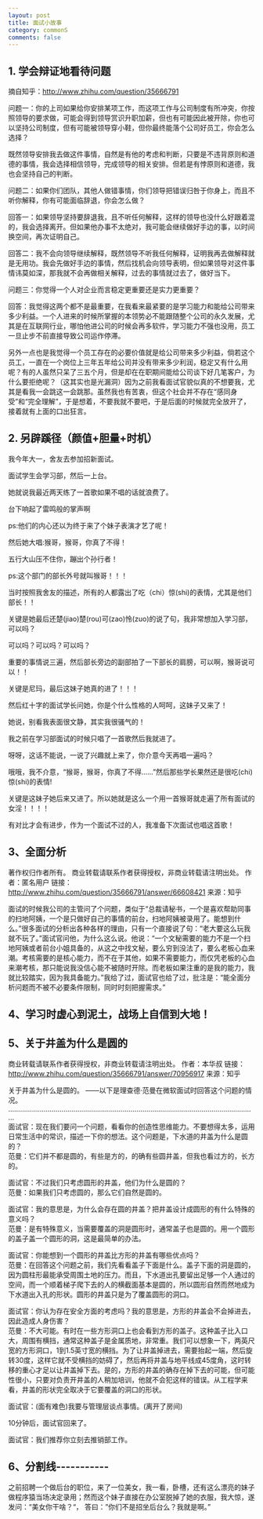 ```yaml
---
layout: post
title: 面试小故事
category: commonS
comments: false
---
```

## 1. 学会辩证地看待问题

摘自知乎：http://www.zhihu.com/question/35666791

问题一：你的上司如果给你安排某项工作，而这项工作与公司制度有所冲突，你按照领导的要求做，可能会得到领导赏识升职加薪，但也有可能因此被开除，你也可以坚持公司制度，但有可能被领导穿小鞋，但你最终能落个公司好员工，你会怎么选择？

既然领导安排我去做这件事情，自然是有他的考虑和判断，只要是不违背原则和道德的事情，我会选择相信领导，完成领导的相关安排。但若是有悖原则和道德，我也会坚持自己的判断。

问题二：如果你们团队，其他人做错事情，你们领导把错误归咎于你身上，而且不听你解释，你有可能面临辞退，你会怎么做？

回答一：如果领导坚持要辞退我，且不听任何解释，这样的领导也没什么好跟着混的，我会选择离开。但如果他办事不太绝对，我可能会继续做好手边的事，以时间换空间，再次证明自己。

回答二：我不会向领导继续解释，既然领导不听我任何解释，证明我再去做解释就是无用功。我会先做好手边的事情，然后找机会向领导表明，但如果领导对这件事情讳莫如深，那我就不会再做相关解释，过去的事情就过去了，做好当下。

问题三：你觉得一个人对企业而言稳定更重要还是实力更重要？

回答：我觉得这两个都不是最重要，在我看来最紧要的是学习能力和能给公司带来多少利益。一个人进来的时候所掌握的本领势必不能跟随整个公司的永久发展，尤其是在互联网行业，哪怕他进公司的时候会再多软件，学习能力不强也没用，员工一旦止步不前直接导致公司运作停滞。

另外一点也是我觉得一个员工存在的必要价值就是给公司带来多少利益，倘若这个员工，一直在一个岗位上三年五年给公司并没有带来多少利润，稳定又有什么用呢？有的人虽然只呆了三五个月，但是却在在职期间能给公司谈下好几笔客户，为什么要拒绝呢？（这其实也是光漏洞）因为之前我看面试官貌似真的不想要我，尤其是看我一会跳这一会跳那。虽然我也有苦衷，但这个社会并不存在“感同身受”和“完全理解”，于是想着，不要我就不要吧，于是后面的时候就完全放开了，接着就有上面的口出狂言。

## 2. 另辟蹊径（颜值+胆量+时机）

我今年大一，舍友去参加招新面试。

面试学生会学习部，然后一上台。

她就说我最近两天练了一首歌如果不唱的话就浪费了。

台下响起了雷鸣般的掌声啊

ps:他们的内心还以为终于来了个妹子表演才艺了呢！

然后她大唱:猴哥，猴哥，你真了不得！

五行大山压不住你，蹦出个孙行者！

ps:这个部门的部长外号就叫猴哥！！！

当时按照我舍友的描述，所有的人都露出了吃（chi）惊(shi)的表情，尤其是他们部长！！

关键是她最后还楚(jiao)楚(rou)可(zao)怜(zuo)的说了句，我非常想加入学习部，可以吗？

可以吗？可以吗？可以吗？

重要的事情说三遍，然后部长旁边的副部拍了一下部长的肩膀，可以啊，猴哥说可以！！

关键是尼玛，最后这妹子她真的进了！！！

然后红十字的面试学长问她，你是个什么性格的人呵呵，这妹子又来了！

她说，别看我表面很文静，其实我很骚气的！

我之前在学习部面试的时候只唱了一首歌然后我就进了。

呀呀，这话不能说，一说了兴趣就上来了，你介意今天再唱一遍吗？

 哦哦，我不介意，“猴哥，猴哥，你真了不得……”然后那些学长果然还是很吃(chi)惊(shi)的表情!

关键是这妹子她后来又进了。所以她就是这么一个用一首猴哥就走遍了所有面试的女淫！！！！

有对比才会有进步，作为一个面试不过的人，我准备下次面试也唱这首歌！

## 3、全面分析

著作权归作者所有。
商业转载请联系作者获得授权，非商业转载请注明出处。
作者：匿名用户
链接：http://www.zhihu.com/question/35666791/answer/66608421
来源：知乎

面试的时候我公司的主管问了个问题，类似于“总裁请秘书，一个是喜欢帮助同事的扫地阿姨，一个是只做好自己的事情的前台，扫地阿姨被录用了。能想到什么。”很多面试的分析出各种各样的理由，只有一个直接说了句：“老大要这么玩我就不玩了。”面试官问他，为什么这么说。他说：“一个文秘需要的能力不是一个扫地阿姨或者前台小姐具备的，从这之中找文秘，要么穷到没法了，要么老板心血来潮。考核需要的是核心能力，而不在于其他，如果不需要能力，而仅凭老板的心血来潮考核，那只能说我没信心能不被随时开除。而老板如果注重的是我的能力，我就比较踏实，因为我具备能力。”我给了过，面试官也给了过，批注是：“能全面分析问题而不被不必要条件限制，同时时刻把握需求。”

## 4、学习时虚心到泥土，战场上自信到大地！

## 5、关于井盖为什么是圆的

商业转载请联系作者获得授权，非商业转载请注明出处。
作者：本华叔
链接：http://www.zhihu.com/question/35666791/answer/70956917
来源：知乎

关于井盖为什么是圆的。
——以下是理查德·范曼在微软面试时回答这个问题的情况。
 ………………………………………………………………………………………………………………  
面试官：现在我们要问一个问题，看看你的创造性思维能力。不要想得太多，运用日常生活中的常识，描述一下你的想法。这个问题是，下水道的井盖为什么是圆的？   
范曼：它们并不都是圆的，有些是方的，的确有些圆井盖，但我也看过方的，长方的。

面试官：不过我们只考虑圆形的井盖，他们为什么是圆的？   
范曼：如果我们只考虑圆的，那么它们自然是圆的。

面试官：我的意思是，为什么会存在圆的井盖？把井盖设计成圆形的有什么特殊的意义吗？  
范曼：是有特殊意义，当需要覆盖的洞是圆形时，通常盖子也是圆的。用一个圆形的盖子盖一个圆形的洞，这是最简单的办法。  

面试官：你能想到一个圆形的井盖比方形的井盖有哪些优点吗？  
范曼：在回答这个问题之前，我们先看看盖子下面是什么。盖子下面的洞是圆的，因为圆柱形最能承受周围土地的压力。而且，下水道出孔要留出足够一个人通过的空间，而一个顺着梯子爬下去的人的横截面基本是圆的，所以圆形自然而然地成为下水道出入孔的形状。圆形的井盖只是为了覆盖圆形的洞口。  

面试官：你认为存在安全方面的考虑吗？我的意思是，方形的井盖会不会掉进去，因此造成人身伤害？  
范曼：不大可能。有时在一些方形洞口上也会看到方形的盖子。这种盖子比入口大，周围有横挡，通常这种盖子是金属质地，非常重。我们可以想象一下，两英尺宽的方形洞口，1到1.5英寸宽的横挡。为了让井盖掉进去，需要抬起一端，然后旋转30度，这样它就不受横挡的妨碍了，然后再将井盖与地平线成45度角，这时转移的重心才足以让井盖掉下去。是的，方形的井盖的确存在掉下去的可能，但可能性很小，只要对负责开井盖的人稍加培训，他就不会犯这样的错误。从工程学来看，井盖的形状完全取决于它要覆盖的洞口的形状。

面试官：(面有难色)我要与管理层谈点事情。(离开了房间)

10分钟后，面试官回来了。

面试官：我们推荐你立刻去推销部工作。

## 6、分割线-----------

之前招聘一个做后台的职位，来了一位美女，我一看，卧槽，还有这么漂亮的妹子做程序猿当场决定录用；然而这个妹子直接在办公室脱掉了她的衣服，我大惊，遂发问：“美女你干啥？“， 答曰：”你们不是招坐后台么？我就是啊。”
